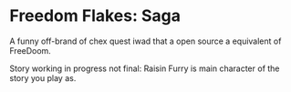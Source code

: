 # Freedom Flakes: Saga
A funny off-brand of chex quest iwad that a open source a equivalent of FreeDoom.

Story working in progress not final:
Raisin Furry is main character of the story you play as.



